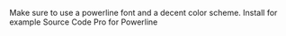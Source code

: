 Make sure to use a powerline font and a decent color scheme.
Install for example Source Code Pro for Powerline
